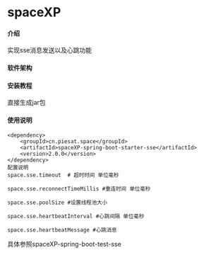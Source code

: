 # spaceXP

#### 介绍
实现sse消息发送以及心跳功能

#### 软件架构


#### 安装教程
直接生成jar包
#### 使用说明
    <dependency>
        <groupId>cn.piesat.space</groupId>
        <artifactId>spaceXP-spring-boot-starter-sse</artifactId>
        <version>2.0.0</version>
    </dependency>
    配置说明
    space.sse.timeout  # 超时时间 单位毫秒

    space.sse.reconnectTimeMillis #重连时间 单位毫秒

    space.sse.poolSize #设置线程池大小

    space.sse.heartbeatInterval #心跳间隔 单位毫秒

    space.sse.heartbeatMessage #心跳消息

具体参照spaceXP-spring-boot-test-sse
